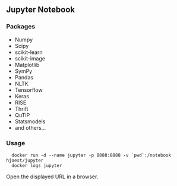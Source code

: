 ## Jupyter Notebook

### Packages

* Numpy
* Scipy
* scikit-learn
* scikit-image
* Matplotlib
* SymPy
* Pandas
* NLTK
* Tensorflow
* Keras
* RISE
* Thrift
* QuTiP
* Statsmodels
* and others...

### Usage

      docker run -d --name jupyter -p 8888:8888 -v `pwd`:/notebook hjoest/jupyter
      docker logs jupyter

Open the displayed URL in a browser.
